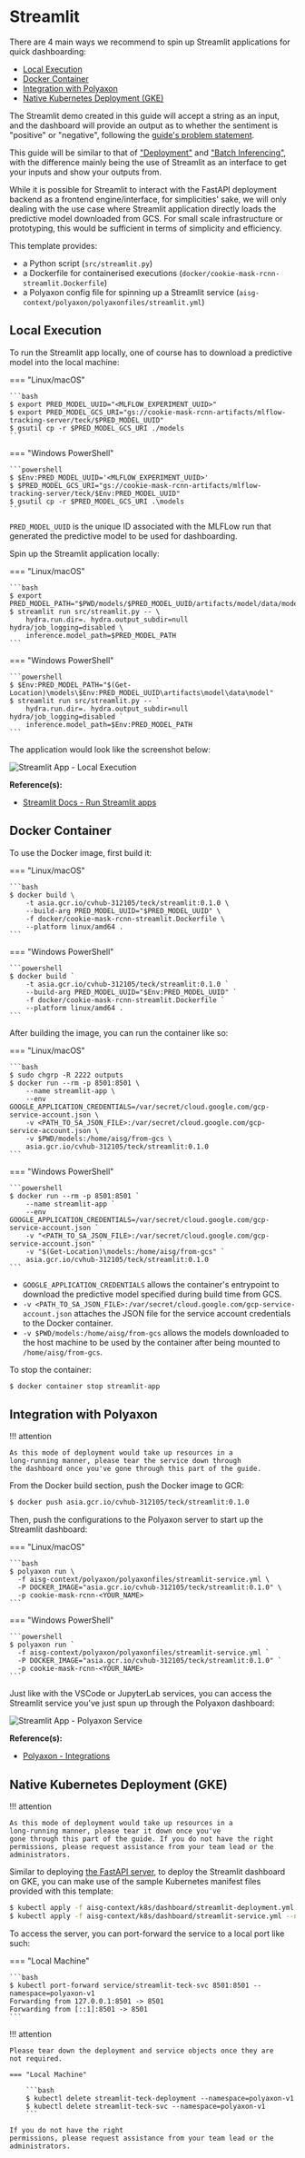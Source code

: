 <!-- omit in toc -->
# Streamlit

There are 4 main ways we recommend to spin up Streamlit
applications for quick dashboarding:

- [Local Execution](#local-execution)
- [Docker Container](#docker-container)
- [Integration with Polyaxon](#integration-with-polyaxon)
- [Native Kubernetes Deployment (GKE)](#native-kubernetes-deployment-gke)

The Streamlit demo created in this guide will accept a string as an
input, and the dashboard will provide an output as to whether the
sentiment is "positive" or "negative", following the
[guide's problem statement](02-preface.md#guides-problem-statement).

This guide will be similar to that of ["Deployment"](08-deployment.md)
and ["Batch Inferencing"](09-batch-inferencing.md), with the difference
mainly being the use of Streamlit as an interface
to get your inputs and show your outputs from.

While it is possible for Streamlit to interact with the FastAPI
deployment backend as a frontend engine/interface,
for simplicities' sake,
we will only dealing with the use case where
Streamlit application directly loads the predictive model downloaded
from GCS. For small scale infrastructure or prototyping,
this would be sufficient in terms of simplicity and efficiency.

This template provides:

- a Python script (`src/streamlit.py`)
- a Dockerfile for containerised executions
  (`docker/cookie-mask-rcnn-streamlit.Dockerfile`)
- a Polyaxon config file for spinning up a Streamlit service
  (`aisg-context/polyaxon/polyaxonfiles/streamlit.yml`)

## Local Execution

To run the Streamlit app locally, one of course has to download a
predictive model into the local machine:

=== "Linux/macOS"

    ```bash
    $ export PRED_MODEL_UUID="<MLFLOW_EXPERIMENT_UUID>"
    $ export PRED_MODEL_GCS_URI="gs://cookie-mask-rcnn-artifacts/mlflow-tracking-server/teck/$PRED_MODEL_UUID"
    $ gsutil cp -r $PRED_MODEL_GCS_URI ./models
    ```

=== "Windows PowerShell"

    ```powershell
    $ $Env:PRED_MODEL_UUID='<MLFLOW_EXPERIMENT_UUID>'
    $ $PRED_MODEL_GCS_URI="gs://cookie-mask-rcnn-artifacts/mlflow-tracking-server/teck/$Env:PRED_MODEL_UUID"
    $ gsutil cp -r $PRED_MODEL_GCS_URI .\models
    ```

`PRED_MODEL_UUID` is the unique ID associated with the MLFLow run
that generated the predictive model to be used for dashboarding.

Spin up the Streamlit application locally:

=== "Linux/macOS"

    ```bash
    $ export PRED_MODEL_PATH="$PWD/models/$PRED_MODEL_UUID/artifacts/model/data/model"
    $ streamlit run src/streamlit.py -- \
        hydra.run.dir=. hydra.output_subdir=null hydra/job_logging=disabled \
        inference.model_path=$PRED_MODEL_PATH
    ```

=== "Windows PowerShell"

    ```powershell
    $ $Env:PRED_MODEL_PATH="$(Get-Location)\models\$Env:PRED_MODEL_UUID\artifacts\model\data\model"
    $ streamlit run src/streamlit.py -- `
        hydra.run.dir=. hydra.output_subdir=null hydra/job_logging=disabled `
        inference.model_path=$Env:PRED_MODEL_PATH
    ```

The application would look like the screenshot below:

![Streamlit App - Local Execution](../assets/screenshots/streamlit-app-local-exec.png)

__Reference(s):__

- [Streamlit Docs - Run Streamlit apps](https://docs.streamlit.io/library/advanced-features/configuration#run-streamlit-apps)

## Docker Container

To use the Docker image, first build it:

=== "Linux/macOS"

    ```bash
    $ docker build \
        -t asia.gcr.io/cvhub-312105/teck/streamlit:0.1.0 \
        --build-arg PRED_MODEL_UUID="$PRED_MODEL_UUID" \
        -f docker/cookie-mask-rcnn-streamlit.Dockerfile \
        --platform linux/amd64 .
    ```

=== "Windows PowerShell"

    ```powershell
    $ docker build `
        -t asia.gcr.io/cvhub-312105/teck/streamlit:0.1.0 `
        --build-arg PRED_MODEL_UUID="$Env:PRED_MODEL_UUID" `
        -f docker/cookie-mask-rcnn-streamlit.Dockerfile `
        --platform linux/amd64 .
    ```

After building the image, you can run the container like so:

=== "Linux/macOS"

    ```bash
    $ sudo chgrp -R 2222 outputs
    $ docker run --rm -p 8501:8501 \
        --name streamlit-app \
        --env GOOGLE_APPLICATION_CREDENTIALS=/var/secret/cloud.google.com/gcp-service-account.json \
        -v <PATH_TO_SA_JSON_FILE>:/var/secret/cloud.google.com/gcp-service-account.json \
        -v $PWD/models:/home/aisg/from-gcs \
        asia.gcr.io/cvhub-312105/teck/streamlit:0.1.0
    ```

=== "Windows PowerShell"

    ```powershell
    $ docker run --rm -p 8501:8501 `
        --name streamlit-app `
        --env GOOGLE_APPLICATION_CREDENTIALS=/var/secret/cloud.google.com/gcp-service-account.json `
        -v "<PATH_TO_SA_JSON_FILE>:/var/secret/cloud.google.com/gcp-service-account.json" `
        -v "$(Get-Location)\models:/home/aisg/from-gcs" `
        asia.gcr.io/cvhub-312105/teck/streamlit:0.1.0
    ```

- `GOOGLE_APPLICATION_CREDENTIALS` allows the container's entrypoint to
  download the predictive model specified during build time from GCS.
- `-v <PATH_TO_SA_JSON_FILE>:/var/secret/cloud.google.com/gcp-service-account.json`
  attaches the JSON file for the service account credentials to the
  Docker container.
- `-v $PWD/models:/home/aisg/from-gcs` allows the models downloaded to
  the host machine to be used by the container after being mounted to
  `/home/aisg/from-gcs`.

To stop the container:

```bash
$ docker container stop streamlit-app
```

## Integration with Polyaxon

!!! attention

    As this mode of deployment would take up resources in a
    long-running manner, please tear the service down through
    the dashboard once you've gone through this part of the guide.

From the Docker build section, push the Docker image to GCR:

```bash
$ docker push asia.gcr.io/cvhub-312105/teck/streamlit:0.1.0
```

Then, push the configurations to the Polyaxon server to start up the
Streamlit dashboard:

=== "Linux/macOS"

    ```bash
    $ polyaxon run \
      -f aisg-context/polyaxon/polyaxonfiles/streamlit-service.yml \
      -P DOCKER_IMAGE="asia.gcr.io/cvhub-312105/teck/streamlit:0.1.0" \
      -p cookie-mask-rcnn-<YOUR_NAME>
    ```

=== "Windows PowerShell"

    ```powershell
    $ polyaxon run `
      -f aisg-context/polyaxon/polyaxonfiles/streamlit-service.yml `
      -P DOCKER_IMAGE="asia.gcr.io/cvhub-312105/teck/streamlit:0.1.0" `
      -p cookie-mask-rcnn-<YOUR_NAME>
    ```

Just like with the VSCode or JupyterLab services, you can access
the Streamlit service you've just spun up through the Polyaxon
dashboard:

![Streamlit App - Polyaxon Service](../assets/screenshots/streamlit-app-poly-service.png)

__Reference(s):__

- [Polyaxon - Integrations](https://polyaxon.com/integrations/streamlit/)

## Native Kubernetes Deployment (GKE)

!!! attention

    As this mode of deployment would take up resources in a
    long-running manner, please tear it down once you've
    gone through this part of the guide. If you do not have the right
    permissions, please request assistance from your team lead or the
    administrators.

Similar to deploying [the FastAPI server](08-deployment.md#deploy-to-gke),
to deploy the Streamlit dashboard on GKE, you can make use of the
sample Kubernetes manifest files provided with this template:

```bash
$ kubectl apply -f aisg-context/k8s/dashboard/streamlit-deployment.yml --namespace=polyaxon-v1
$ kubectl apply -f aisg-context/k8s/dashboard/streamlit-service.yml --namespace=polyaxon-v1
```

To access the server, you can port-forward the service to a local port
like such:

=== "Local Machine"

    ```bash
    $ kubectl port-forward service/streamlit-teck-svc 8501:8501 --namespace=polyaxon-v1
    Forwarding from 127.0.0.1:8501 -> 8501
    Forwarding from [::1]:8501 -> 8501
    ```

!!! attention

    Please tear down the deployment and service objects once they are
    not required.
    
    === "Local Machine"

        ```bash
        $ kubectl delete streamlit-teck-deployment --namespace=polyaxon-v1
        $ kubectl delete streamlit-teck-svc --namespace=polyaxon-v1
        ```
    
    If you do not have the right
    permissions, please request assistance from your team lead or the
    administrators.
